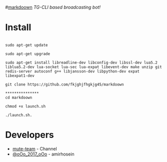 #[markdoown](https://github.com/amirhosseinmohammadpor7/markdoown)
*TG-CLI based broadcasting bot!*
# Install
```

sudo apt-get update

sudo apt-get upgrade

sudo apt-get install libreadline-dev libconfig-dev libssl-dev lua5.2 liblua5.2-dev lua-socket lua-sec lua-expat libevent-dev make unzip git redis-server autoconf g++ libjansson-dev libpython-dev expat libexpat1-dev

git clone https://github.com/fkjghjfhgkjg45/markdoown

***************
cd markdoown

chmod +x launch.sh

./launch.sh.
```
# Developers
* [mute-team](https://t.me/Telee_Mute) - Channel
* [@oOo_2017_oOo](https://t.me/oOo_2017_oOo) - amirhosein
